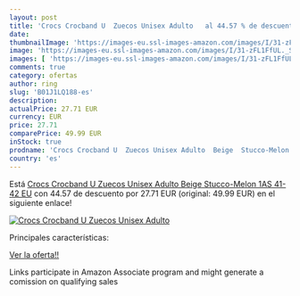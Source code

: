 ```yaml
---
layout: post
title: 'Crocs Crocband U  Zuecos Unisex Adulto   al 44.57 % de descuento'
date: 
thumbnailImage: 'https://images-eu.ssl-images-amazon.com/images/I/31-zFL1FfUL._SL200_.jpg'
image: 'https://images-eu.ssl-images-amazon.com/images/I/31-zFL1FfUL._SL200_.jpg'
images: [ 'https://images-eu.ssl-images-amazon.com/images/I/31-zFL1FfUL._SL200_.jpg' ]
comments: true
category: ofertas
author: ring
slug: 'B01J1LQ188-es'
description:
actualPrice: 27.71 EUR
currency: EUR
price: 27.71
comparePrice: 49.99 EUR
inStock: true
prodname: 'Crocs Crocband U  Zuecos Unisex Adulto  Beige  Stucco-Melon 1AS   41-42 EU'
country: 'es'
---
```


Está [Crocs Crocband U  Zuecos Unisex Adulto  Beige  Stucco-Melon 1AS   41-42 EU](https://www.amazon.es/dp/B01J1LQ188/?tag=tolees-21) con 44.57 de descuento por 27.71 EUR (original: 49.99 EUR) en el siguiente enlace!

[![Crocs Crocband U  Zuecos Unisex Adulto  ](https://images-eu.ssl-images-amazon.com/images/I/31-zFL1FfUL._SL200_.jpg)](https://www.amazon.es/dp/B01J1LQ188/?tag=tolees-21)

Principales características:


[Ver la oferta!!](https://www.amazon.es/dp/B01J1LQ188/?tag=tolees-21)

Links participate in Amazon Associate program and might generate a comission on qualifying sales


